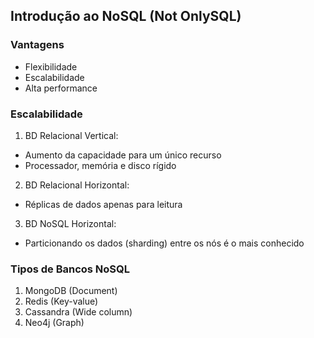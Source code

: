 ## Introdução ao NoSQL (Not OnlySQL)

### Vantagens

- Flexibilidade
- Escalabilidade
- Alta performance

### Escalabilidade

1. BD Relacional Vertical:
- Aumento da capacidade para um único recurso
- Processador, memória e disco rígido

2. BD Relacional Horizontal:
- Réplicas de dados apenas para leitura

3. BD NoSQL Horizontal:
- Particionando os dados (sharding) entre os nós é o mais conhecido

### Tipos de Bancos NoSQL

1. MongoDB (Document)
2. Redis (Key-value)
3. Cassandra (Wide column)
4. Neo4j (Graph)

